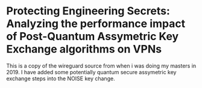 # Protecting Engineering Secrets: Analyzing the performance impact of Post-Quantum Assymetric Key Exchange algorithms on VPNs

This is a copy of the wireguard source from when i was doing my masters in 2019. I have added some potentially quantum secure assymetric key exchange steps into the NOISE key change.